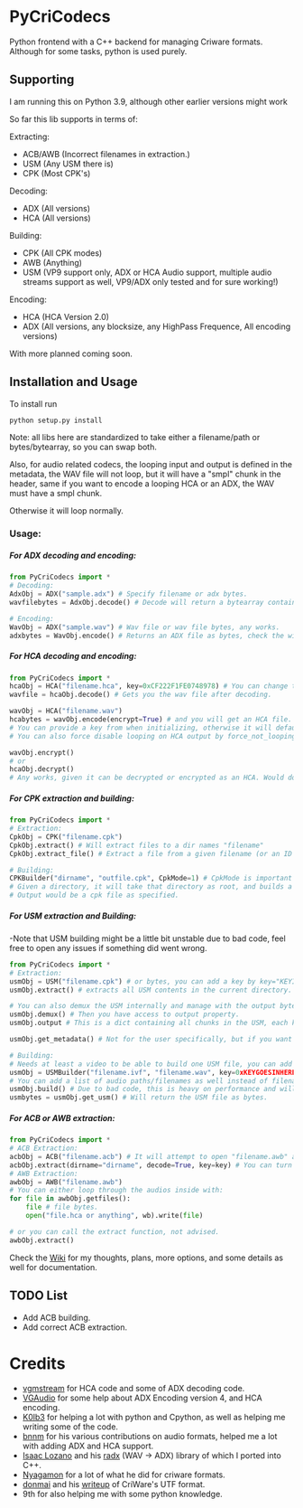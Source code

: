 # PyCriCodecs
Python frontend with a C++ backend for managing Criware formats. 
Although for some tasks, python is used purely.

## Supporting
I am running this on Python 3.9, although other earlier versions might work


So far this lib supports in terms of:

Extracting:
- ACB/AWB (Incorrect filenames in extraction.)
- USM (Any USM there is)
- CPK (Most CPK's)

Decoding:
- ADX (All versions)
- HCA (All versions)

Building:
- CPK (All CPK modes)
- AWB (Anything)
- USM (VP9 support only, ADX or HCA Audio support, multiple audio streams support as well, VP9/ADX only tested and for sure working!)

Encoding:
- HCA (HCA Version 2.0)
- ADX (All versions, any blocksize, any HighPass Frequence, All encoding versions)

With more planned coming soon.

## Installation and Usage
To install run
```
python setup.py install
```

Note: all libs here are standardized to take either a filename/path or bytes/bytearray, so you can swap both.

Also, for audio related codecs, the looping input and output is defined in the metadata, the WAV file will not loop, but it will have a "smpl" chunk in the header, same if you want to encode a looping HCA or an ADX, the WAV must have a smpl chunk.

Otherwise it will loop normally.

### Usage:

##### For ADX decoding and encoding:
```python
from PyCriCodecs import *
# Decoding:
AdxObj = ADX("sample.adx") # Specify filename or adx bytes.
wavfilebytes = AdxObj.decode() # Decode will return a bytearray containing decoded ADX data as a wav file.

# Encoding:
WavObj = ADX("sample.wav") # Wav file or wav file bytes, any works.
adxbytes = WavObj.encode() # Returns an ADX file as bytes, check the wiki for more options.
```
##### For HCA decoding and encoding:
```python
from PyCriCodecs import *
hcaObj = HCA("filename.hca", key=0xCF222F1FE0748978) # You can change the key, or remove it if the HCA is not encrypted. Key can be a hex string.
wavfile = hcaObj.decode() # Gets you the wav file after decoding.

wavObj = HCA("filename.wav")
hcabytes = wavObj.encode(encrypt=True) # and you will get an HCA file.
# You can provide a key from when initializing, otherwise it will default to the default key, you can also encrypt keyless with keyless=true.
# You can also force disable looping on HCA output by force_not_looping = True.

wavObj.encrypt()
# or
hcaObj.decrypt() 
# Any works, given it can be decrypted or encrypted as an HCA. Would do it. You can also pass a key to ".encrypt()", ".decrypt()" uses the init key. 
```
##### For CPK extraction and building:
```python
from PyCriCodecs import *
# Extraction:
CpkObj = CPK("filename.cpk")
CpkObj.extract() # Will extract files to a dir names "filename"
CpkObj.extract_file() # Extract a file from a given filename (or an ID for CPKMode 0)

# Building:
CPKBuilder("dirname", "outfile.cpk", CpkMode=1) # CpkMode is important sometimes, get your target mode by extracting a sample table. 
# Given a directory, it will take that directory as root, and builds a CPK for the directories and files inside.
# Output would be a cpk file as specified.
```
##### For USM extraction and Building:
-Note that USM building might be a little bit unstable due to bad code, feel free to open any issues if something did went wrong.
```python
from PyCriCodecs import *
# Extraction:
usmObj = USM("filename.cpk") # or bytes, you can add a key by key="KEYINHEXGOESHERE"
usmObj.extract() # extracts all USM contents in the current directory. You can add a directory with extract(dirname = "Example")

# You can also demux the USM internally and manage with the output bytes all you want.
usmObj.demux() # Then you have access to output property.
usmObj.output # This is a dict containing all chunks in the USM, each key has a value of a list with bytearrays.

usmObj.get_metadata() # Not for the user specifically, but if you want to look at the info inside, this is one way.

# Building:
# Needs at least a video to be able to build one USM file, you can add audio pretty easily too.
usmObj = USMBuilder("filename.ivf", "filename.wav", key=0xKEYGOESINHERE, audio_codec="adx", encryptAudio=True) # Basic USM
# You can add a list of audio paths/filenames as well instead of filenames, and that will be added into audio streams in order.
usmObj.build() # Due to bad code, this is heavy on performance and will take some seconds based of the input files.
usmbytes = usmObj.get_usm() # Will return the USM file as bytes. 
```
##### For ACB or AWB extraction:
```python
from PyCriCodecs import *
# ACB Extraction:
acbObj = ACB("filename.acb") # It will attempt to open "filename.awb" as well if there are no sub-banks in the ACB.
acbObj.extract(dirname="dirname", decode=True, key=key) # You can turn off decoding by decode=False.
# AWB Extraction:
awbObj = AWB("filename.awb")
# You can either loop through the audios inside with:
for file in awbObj.getfiles():
    file # file bytes.
    open("file.hca or anything", wb).write(file)

# or you can call the extract function, not advised.
awbObj.extract()
```

Check the [Wiki](https://github.com/LittleChungi/PyCriCodecs/wiki/Docs-and-Thoughts) for my thoughts, plans, more options, and some details as well for documentation.

## TODO List
- Add ACB building.
- Add correct ACB extraction.

# Credits
- [vgmstream](https://github.com/vgmstream/vgmstream) for HCA code and some of ADX decoding code.
- [VGAudio](https://github.com/Thealexbarney/VGAudio) for some help about ADX Encoding version 4, and HCA encoding.
- [K0lb3](https://github.com/K0lb3) for helping a lot with python and Cpython, as well as helping me writing some of the code.
- [bnnm](https://github.com/bnnm) for his various contributions on audio formats, helped me a lot with adding ADX and HCA support.
- [Isaac Lozano](https://github.com/Isaac-Lozano) and his [radx](https://github.com/Isaac-Lozano/radx) (WAV -> ADX) library of which I ported into C++.
- [Nyagamon](https://github.com/Nyagamon) for a lot of what he did for criware formats.
- [donmai](https://github.com/donmai-me) and his [writeup](https://listed.to/@donmai/24921/criware-s-usm-format-part-1) of CriWare's UTF format.
- 9th for also helping me with some python knowledge.
